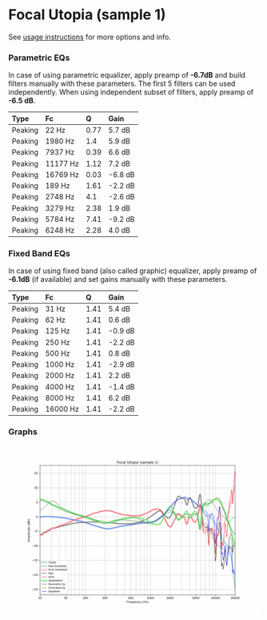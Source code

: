 # Focal Utopia (sample 1)
See [usage instructions](https://github.com/jaakkopasanen/AutoEq#usage) for more options and info.

### Parametric EQs
In case of using parametric equalizer, apply preamp of **-6.7dB** and build filters manually
with these parameters. The first 5 filters can be used independently.
When using independent subset of filters, apply preamp of **-6.5 dB**.

| Type    | Fc       |    Q | Gain    |
|:--------|:---------|:-----|:--------|
| Peaking | 22 Hz    | 0.77 | 5.7 dB  |
| Peaking | 1980 Hz  | 1.4  | 5.9 dB  |
| Peaking | 7937 Hz  | 0.39 | 6.6 dB  |
| Peaking | 11177 Hz | 1.12 | 7.2 dB  |
| Peaking | 16769 Hz | 0.03 | -6.8 dB |
| Peaking | 189 Hz   | 1.61 | -2.2 dB |
| Peaking | 2748 Hz  | 4.1  | -2.6 dB |
| Peaking | 3279 Hz  | 2.38 | 1.9 dB  |
| Peaking | 5784 Hz  | 7.41 | -9.2 dB |
| Peaking | 6248 Hz  | 2.28 | 4.0 dB  |

### Fixed Band EQs
In case of using fixed band (also called graphic) equalizer, apply preamp of **-6.1dB**
(if available) and set gains manually with these parameters.

| Type    | Fc       |    Q | Gain    |
|:--------|:---------|:-----|:--------|
| Peaking | 31 Hz    | 1.41 | 5.4 dB  |
| Peaking | 62 Hz    | 1.41 | 0.6 dB  |
| Peaking | 125 Hz   | 1.41 | -0.9 dB |
| Peaking | 250 Hz   | 1.41 | -2.2 dB |
| Peaking | 500 Hz   | 1.41 | 0.8 dB  |
| Peaking | 1000 Hz  | 1.41 | -2.9 dB |
| Peaking | 2000 Hz  | 1.41 | 2.2 dB  |
| Peaking | 4000 Hz  | 1.41 | -1.4 dB |
| Peaking | 8000 Hz  | 1.41 | 6.2 dB  |
| Peaking | 16000 Hz | 1.41 | -2.2 dB |

### Graphs
![](./Focal%20Utopia%20(sample%201).png)